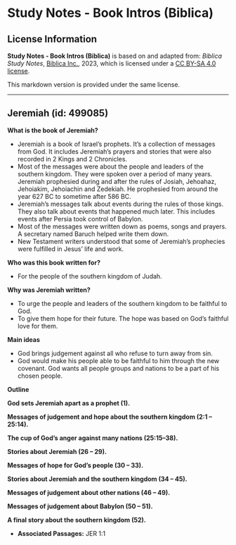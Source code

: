 # Study Notes - Book Intros (Biblica)

## License Information

**Study Notes - Book Intros (Biblica)** is based on and adapted from: _Biblica Study Notes_, [Biblica Inc.](https://www.biblica.com/), 2023, which is licensed under a [CC BY-SA 4.0 license](https://creativecommons.org/licenses/by-sa/4.0/legalcode.en).

This markdown version is provided under the same license.



--------------------------------

## Jeremiah (id: 499085)

**What is the book of Jeremiah?**

* Jeremiah is a book of Israel’s prophets. It’s a collection of messages from God. It includes Jeremiah’s prayers and stories that were also recorded in 2 Kings and 2 Chronicles.
* Most of the messages were about the people and leaders of the southern kingdom. They were spoken over a period of many years. Jeremiah prophesied during and after the rules of Josiah, Jehoahaz, Jehoiakim, Jehoiachin and Zedekiah. He prophesied from around the year 627 BC to sometime after 586 BC.
* Jeremiah’s messages talk about events during the rules of those kings. They also talk about events that happened much later. This includes events after Persia took control of Babylon.
* Most of the messages were written down as poems, songs and prayers. A secretary named Baruch helped write them down.
* New Testament writers understood that some of Jeremiah’s prophecies were fulfilled in Jesus’ life and work.

**Who was this book written for?**

* For the people of the southern kingdom of Judah.

**Why was Jeremiah written?**

* To urge the people and leaders of the southern kingdom to be faithful to God.
* To give them hope for their future. The hope was based on God’s faithful love for them.

**Main ideas**

* God brings judgement against all who refuse to turn away from sin.
* God would make his people able to be faithful to him through the new covenant. God wants all people groups and nations to be a part of his chosen people.

**Outline**

**God sets Jeremiah apart as a prophet (1\).**

**Messages of judgement and hope about the southern kingdom (2:1 – 25:14\).**

**The cup of God’s anger against many nations (25:15–38\).**

**Stories about Jeremiah (26 – 29\).**

**Messages of hope for God’s people (30 ­– 33\).**

**Stories about Jeremiah and the southern kingdom (34 – 45\).**

**Messages of judgement about other nations (46 – 49\).**

**Messages of judgement about Babylon (50 – 51\).**

**A final story about the southern kingdom (52\).**

* **Associated Passages:** JER 1:1

